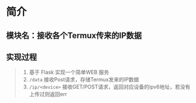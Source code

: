 # 简介
## 模块名：接收各个Termux传来的IP数据

## 实现过程

> 1. 基于 Flask 实现一个简单WEB 服务
> 2. `/data` 接收Post请求，存储Termux发来的IP数据
> 3. `/ip/<device>` 接收GET/POST请求，返回对应设备的ipv6地址，若没有上传过则返回err
